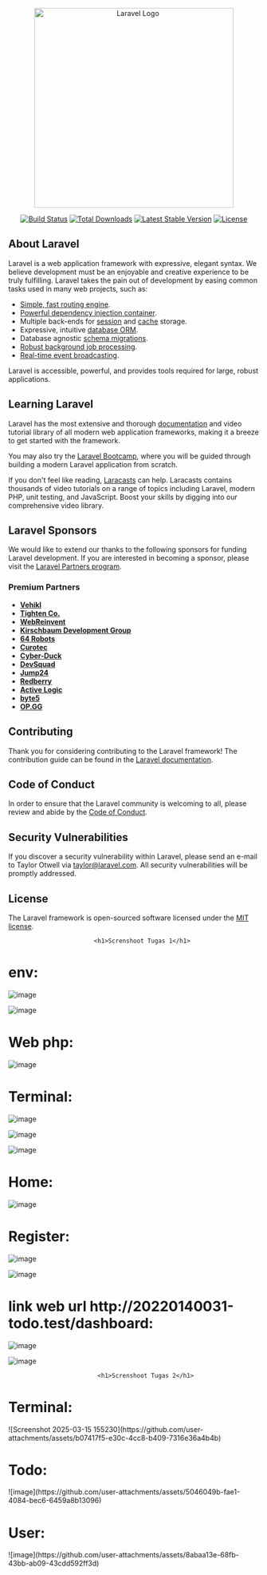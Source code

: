 <p align="center"><a href="https://laravel.com" target="_blank"><img src="https://raw.githubusercontent.com/laravel/art/master/logo-lockup/5%20SVG/2%20CMYK/1%20Full%20Color/laravel-logolockup-cmyk-red.svg" width="400" alt="Laravel Logo"></a></p>

<p align="center">
<a href="https://github.com/laravel/framework/actions"><img src="https://github.com/laravel/framework/workflows/tests/badge.svg" alt="Build Status"></a>
<a href="https://packagist.org/packages/laravel/framework"><img src="https://img.shields.io/packagist/dt/laravel/framework" alt="Total Downloads"></a>
<a href="https://packagist.org/packages/laravel/framework"><img src="https://img.shields.io/packagist/v/laravel/framework" alt="Latest Stable Version"></a>
<a href="https://packagist.org/packages/laravel/framework"><img src="https://img.shields.io/packagist/l/laravel/framework" alt="License"></a>
</p>

## About Laravel

Laravel is a web application framework with expressive, elegant syntax. We believe development must be an enjoyable and creative experience to be truly fulfilling. Laravel takes the pain out of development by easing common tasks used in many web projects, such as:

- [Simple, fast routing engine](https://laravel.com/docs/routing).
- [Powerful dependency injection container](https://laravel.com/docs/container).
- Multiple back-ends for [session](https://laravel.com/docs/session) and [cache](https://laravel.com/docs/cache) storage.
- Expressive, intuitive [database ORM](https://laravel.com/docs/eloquent).
- Database agnostic [schema migrations](https://laravel.com/docs/migrations).
- [Robust background job processing](https://laravel.com/docs/queues).
- [Real-time event broadcasting](https://laravel.com/docs/broadcasting).

Laravel is accessible, powerful, and provides tools required for large, robust applications.

## Learning Laravel

Laravel has the most extensive and thorough [documentation](https://laravel.com/docs) and video tutorial library of all modern web application frameworks, making it a breeze to get started with the framework.

You may also try the [Laravel Bootcamp](https://bootcamp.laravel.com), where you will be guided through building a modern Laravel application from scratch.

If you don't feel like reading, [Laracasts](https://laracasts.com) can help. Laracasts contains thousands of video tutorials on a range of topics including Laravel, modern PHP, unit testing, and JavaScript. Boost your skills by digging into our comprehensive video library.

## Laravel Sponsors

We would like to extend our thanks to the following sponsors for funding Laravel development. If you are interested in becoming a sponsor, please visit the [Laravel Partners program](https://partners.laravel.com).

### Premium Partners

- **[Vehikl](https://vehikl.com/)**
- **[Tighten Co.](https://tighten.co)**
- **[WebReinvent](https://webreinvent.com/)**
- **[Kirschbaum Development Group](https://kirschbaumdevelopment.com)**
- **[64 Robots](https://64robots.com)**
- **[Curotec](https://www.curotec.com/services/technologies/laravel/)**
- **[Cyber-Duck](https://cyber-duck.co.uk)**
- **[DevSquad](https://devsquad.com/hire-laravel-developers)**
- **[Jump24](https://jump24.co.uk)**
- **[Redberry](https://redberry.international/laravel/)**
- **[Active Logic](https://activelogic.com)**
- **[byte5](https://byte5.de)**
- **[OP.GG](https://op.gg)**

## Contributing

Thank you for considering contributing to the Laravel framework! The contribution guide can be found in the [Laravel documentation](https://laravel.com/docs/contributions).

## Code of Conduct

In order to ensure that the Laravel community is welcoming to all, please review and abide by the [Code of Conduct](https://laravel.com/docs/contributions#code-of-conduct).

## Security Vulnerabilities

If you discover a security vulnerability within Laravel, please send an e-mail to Taylor Otwell via [taylor@laravel.com](mailto:taylor@laravel.com). All security vulnerabilities will be promptly addressed.

## License

The Laravel framework is open-sourced software licensed under the [MIT license](https://opensource.org/licenses/MIT).


                            <h1>Screnshoot Tugas 1</h1>
<h1>env:</h1>

![image](https://github.com/user-attachments/assets/13380cca-3868-4712-b2d8-5e8aaa9bf504)

![image](https://github.com/user-attachments/assets/1802a7e5-18ac-4e1c-ba0c-d2103b147cde)


<h1>Web php:</h1>

![image](https://github.com/user-attachments/assets/e4f75559-3ea8-4766-afa7-067fbe374233)
	 

<h1>Terminal:</h1>

![image](https://github.com/user-attachments/assets/1fa9a2f9-ff03-4242-b5e9-2e04098b11a8)

![image](https://github.com/user-attachments/assets/eb7a5b88-810c-43f4-b8d6-6763ddbdbf78)

![image](https://github.com/user-attachments/assets/6f7de667-821e-46a9-97bd-52bdd2a2fec5)


<h1>Home:</h1>

![image](https://github.com/user-attachments/assets/2057fd4f-1ad3-4062-90f5-1ad13fa801fd)


<h1>Register:</h1>

![image](https://github.com/user-attachments/assets/71bfc456-d7fd-4c3c-86b5-78e22a1fde13)

![image](https://github.com/user-attachments/assets/c0e65490-0056-43f8-8ff3-81251ac991d3)


<h1>link web url http://20220140031-todo.test/dashboard:</h1>

![image](https://github.com/user-attachments/assets/d23c8e22-7a14-4036-b747-ea5bf87af0b3)

![image](https://github.com/user-attachments/assets/2e440674-d815-44a8-942f-40f5a2e3d9e4)


                             <h1>Screnshoot Tugas 2</h1>

<h1>Terminal:</h1>
![Screenshot 2025-03-15 155230](https://github.com/user-attachments/assets/b07417f5-e30c-4cc8-b409-7316e36a4b4b)

<h1>Todo:</h1>
![image](https://github.com/user-attachments/assets/5046049b-fae1-4084-bec6-6459a8b13096)

<h1>User:</h1>
![image](https://github.com/user-attachments/assets/8abaa13e-68fb-43bb-ab09-43cdd592ff3d)

 
